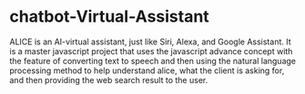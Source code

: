 # chatbot-Virtual-Assistant
ALICE is an AI-virtual assistant, just like Siri, Alexa, and Google Assistant. It is a master javascript project that uses the javascript advance concept with the feature of converting text to speech and then using the natural language processing method to help understand alice, what the client is asking for, and then providing the web search result to the user. 
